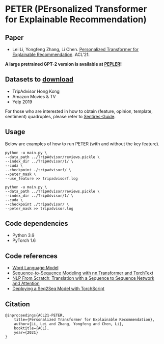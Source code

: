 # PETER (PErsonalized Transformer for Explainable Recommendation)

## Paper
- Lei Li, Yongfeng Zhang, Li Chen. [Personalized Transformer for Explainable Recommendation](https://lileipisces.github.io/files/ACL21-PETER-paper.pdf). ACL'21.

**A large pretrained GPT-2 version is available at [PEPLER](https://github.com/lileipisces/PEPLER)!**

## Datasets to [download](https://drive.google.com/drive/folders/1z90ExLiEc1ZTyPir5qxbXxQOWslsspIH?usp=sharing)
- TripAdvisor Hong Kong
- Amazon Movies & TV
- Yelp 2019

For those who are interested in how to obtain (feature, opinion, template, sentiment) quadruples, please refer to [Sentires-Guide](https://github.com/lileipisces/Sentires-Guide).

## Usage
Below are examples of how to run PETER (with and without the key feature).
```
python -u main.py \
--data_path ../TripAdvisor/reviews.pickle \
--index_dir ../TripAdvisor/1/ \
--cuda \
--checkpoint ./tripadvisorf/ \
--peter_mask \
--use_feature >> tripadvisorf.log

python -u main.py \
--data_path ../TripAdvisor/reviews.pickle \
--index_dir ../TripAdvisor/1/ \
--cuda \
--checkpoint ./tripadvisor/ \
--peter_mask >> tripadvisor.log
```

## Code dependencies
- Python 3.6
- PyTorch 1.6

## Code references
- [Word Language Model](https://github.com/pytorch/examples/blob/master/word_language_model)
- [Sequence-to-Sequence Modeling with nn.Transformer and TorchText](https://pytorch.org/tutorials/beginner/transformer_tutorial.html)
- [NLP From Scratch: Translation with a Sequence to Sequence Network and Attention](https://pytorch.org/tutorials/intermediate/seq2seq_translation_tutorial.html)
- [Deploying a Seq2Seq Model with TorchScript](https://pytorch.org/tutorials/beginner/deploy_seq2seq_hybrid_frontend_tutorial.html)

## Citation
```
@inproceedings{ACL21-PETER,
	title={Personalized Transformer for Explainable Recommendation},
	author={Li, Lei and Zhang, Yongfeng and Chen, Li},
	booktitle={ACL},
	year={2021}
}
```
